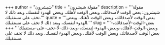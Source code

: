 +++
author = "شيشرون"
title = "مقولة شيشرون"
description = '''مقولة شيشرون: بعض الوقت لأصدقائك، وبعض الوقت لأهلك، وبعض الهدوء لنفسك، وبعد ذلك لا تخف على مستقبلك.'''
quote = '''بعض الوقت لأصدقائك، وبعض الوقت لأهلك، وبعض الهدوء لنفسك، وبعد ذلك لا تخف على مستقبلك.'''
slug = '''بعض-الوقت-لأصدقائك،-وبعض-الوقت-لأهلك،-وبعض-الهدوء-لنفسك،-وبعد-ذلك-لا-تخف-على-مستقبلك'''
+++
بعض الوقت لأصدقائك، وبعض الوقت لأهلك، وبعض الهدوء لنفسك، وبعد ذلك لا تخف على مستقبلك.
